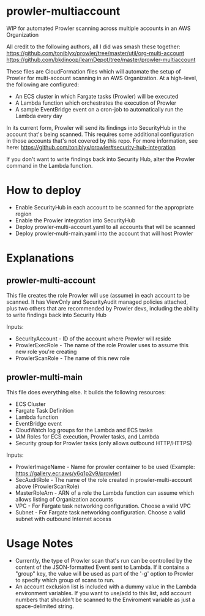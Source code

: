 # prowler-multiaccount
WIP for automated Prowler scanning across multiple accounts in an AWS Organization

All credit to the following authors, all I did was smash these together:
https://github.com/toniblyx/prowler/tree/master/util/org-multi-account
https://github.com/bkdinoop/learnDepot/tree/master/prowler-multiaccount

These files are CloudFormation files which will automate the setup of Prowler
for multi-account scanning in an AWS Organization. At a high-level, the following
are configured:
* An ECS cluster in which Fargate tasks (Prowler) will be executed
* A Lambda function which orchestrates the execution of Prowler
* A sample EventBridge event on a cron-job to automatically run the Lambda every day

In its current form, Prowler will send its findings into SecurityHub in the account
that's being scanned. This requires some additional configuration in those accounts
that's not covered by this repo. For more information, see here:
https://github.com/toniblyx/prowler#security-hub-integration

If you don't want to write findings back into Security Hub, alter the Prowler command
in the Lambda function.

# How to deploy

* Enable SecurityHub in each account to be scanned for the appropriate region
* Enable the Prowler integration into SecurityHub
* Deploy prowler-multi-account.yaml to all accounts that will be scanned
* Deploy prowler-multi-main.yaml into the account that will host Prowler

# Explanations

## prowler-multi-account

This file creates the role Prowler will use (assume) in each account to be scanned.
It has ViewOnly and SecurityAudit managed policies attached, plus two others that
are recommended by Prowler devs, including the ability to write findings back 
into Security Hub

Inputs:
* SecurityAccount - ID of the account where Prowler will reside
* ProwlerExecRole - The name of the role Prowler uses to assume this new role you're creating
* ProwlerScanRole - The name of this new role

## prowler-multi-main

This file does everything else. It builds the following resources:
* ECS Cluster
* Fargate Task Definition
* Lambda function
* EventBridge event
* CloudWatch log groups for the Lambda and ECS tasks
* IAM Roles for ECS execution, Prowler tasks, and Lambda
* Security group for Prowler tasks (only allows outbound HTTP/HTTPS)

Inputs:
* ProwlerImageName - Name for prowler container to be used (Example: https://gallery.ecr.aws/y6q1p2v9/prowler)
* SecAuditRole - The name of the role created in prowler-multi-account above (ProwlerScanRole)
* MasterRoleArn - ARN of a role the Lambda function can assume which allows listing of Organization accounts
* VPC - For Fargate task networking configuration. Choose a valid VPC
* Subnet - For Fargate task networking configuration. Choose a valid subnet with outbound Internet access

# Usage Notes

* Currently, the type of Prowler scan that's run can be controlled by the content of the JSON-formatted Event sent to Lambda. If it contains a "group" key, the value will be used as part of the '-g' option to Prowler to specify which group of scans to run.
* An account exclusion list is included with a dummy value in the Lambda environment variables. If you want to use/add to this list, add account numbers that shouldn't be scanned to the Enviroment variable as just a space-delimited string.
